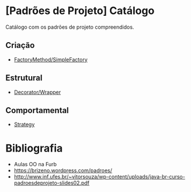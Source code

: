 # [Padrões de Projeto] Catálogo
Catálogo com os padrões de projeto compreendidos.

## Criação
* [FactoryMethod/SimpleFactory](src/padroes/criacao/factoryMethod)

## Estrutural
* [Decorator/Wrapper](src/padroes/estrutural/decorator)

## Comportamental
* [Strategy](src/padroes/comportamental/strategy)

# Bibliografia

* Aulas OO na Furb
* https://brizeno.wordpress.com/padroes/
* http://www.inf.ufes.br/~vitorsouza/wp-content/uploads/java-br-curso-padroesdeprojeto-slides02.pdf
